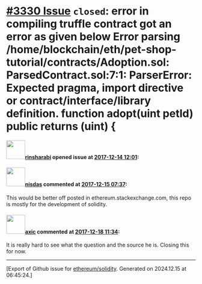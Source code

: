 # [\#3330 Issue](https://github.com/ethereum/solidity/issues/3330) `closed`: error in compiling truffle contract got an error as given below Error parsing /home/blockchain/eth/pet-shop-tutorial/contracts/Adoption.sol: ParsedContract.sol:7:1: ParserError: Expected pragma, import directive or contract/interface/library definition. function adopt(uint petId) public returns (uint) {

#### <img src="https://avatars.githubusercontent.com/u/34434558?v=4" width="50">[rinsharabi](https://github.com/rinsharabi) opened issue at [2017-12-14 12:01](https://github.com/ethereum/solidity/issues/3330):



#### <img src="https://avatars.githubusercontent.com/u/33201827?u=237644f422467c55d98eab69d7b360d4d2b9e54f&v=4" width="50">[nisdas](https://github.com/nisdas) commented at [2017-12-15 07:37](https://github.com/ethereum/solidity/issues/3330#issuecomment-351935086):

This would be better off posted in ethereum.stackexchange.com, this repo is mostly for the development of solidity.

#### <img src="https://avatars.githubusercontent.com/u/20340?v=4" width="50">[axic](https://github.com/axic) commented at [2017-12-18 11:34](https://github.com/ethereum/solidity/issues/3330#issuecomment-352401487):

It is really hard to see what the question and the source he is. Closing this for now.


-------------------------------------------------------------------------------



[Export of Github issue for [ethereum/solidity](https://github.com/ethereum/solidity). Generated on 2024.12.15 at 06:45:24.]
